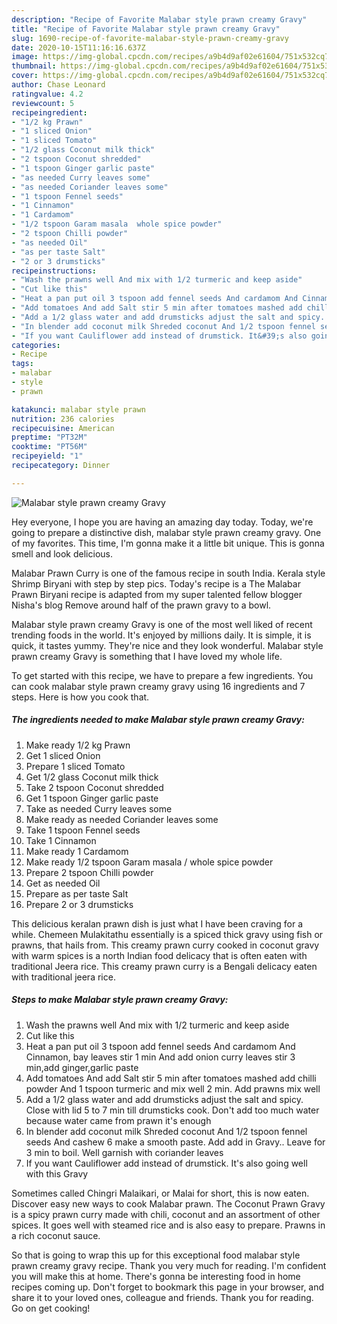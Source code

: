 ```yaml
---
description: "Recipe of Favorite Malabar style prawn creamy Gravy"
title: "Recipe of Favorite Malabar style prawn creamy Gravy"
slug: 1690-recipe-of-favorite-malabar-style-prawn-creamy-gravy
date: 2020-10-15T11:16:16.637Z
image: https://img-global.cpcdn.com/recipes/a9b4d9af02e61604/751x532cq70/malabar-style-prawn-creamy-gravy-recipe-main-photo.jpg
thumbnail: https://img-global.cpcdn.com/recipes/a9b4d9af02e61604/751x532cq70/malabar-style-prawn-creamy-gravy-recipe-main-photo.jpg
cover: https://img-global.cpcdn.com/recipes/a9b4d9af02e61604/751x532cq70/malabar-style-prawn-creamy-gravy-recipe-main-photo.jpg
author: Chase Leonard
ratingvalue: 4.2
reviewcount: 5
recipeingredient:
- "1/2 kg Prawn"
- "1 sliced Onion"
- "1 sliced Tomato"
- "1/2 glass Coconut milk thick"
- "2 tspoon Coconut shredded"
- "1 tspoon Ginger garlic paste"
- "as needed Curry leaves some"
- "as needed Coriander leaves some"
- "1 tspoon Fennel seeds"
- "1 Cinnamon"
- "1 Cardamom"
- "1/2 tspoon Garam masala  whole spice powder"
- "2 tspoon Chilli powder"
- "as needed Oil"
- "as per taste Salt"
- "2 or 3 drumsticks"
recipeinstructions:
- "Wash the prawns well And mix with 1/2 turmeric and keep aside"
- "Cut like this"
- "Heat a pan put oil 3 tspoon add fennel seeds And cardamom And Cinnamon, bay leaves stir 1 min And add onion curry leaves stir 3 min,add ginger,garlic paste"
- "Add tomatoes And add Salt stir 5 min after tomatoes mashed add chilli powder And 1 tspoon turmeric and mix well 2 min. Add prawns mix well"
- "Add a 1/2 glass water and add drumsticks adjust the salt and spicy. Close with lid 5 to 7 min till drumsticks cook. Don&#39;t add too much water because water came from prawn it&#39;s enough"
- "In blender add coconut milk Shreded coconut And 1/2 tspoon fennel seeds And cashew 6 make a smooth paste. Add add in Gravy.. Leave for 3 min to boil. Well garnish with coriander leaves"
- "If you want Cauliflower add instead of drumstick. It&#39;s also going well with this Gravy"
categories:
- Recipe
tags:
- malabar
- style
- prawn

katakunci: malabar style prawn 
nutrition: 236 calories
recipecuisine: American
preptime: "PT32M"
cooktime: "PT56M"
recipeyield: "1"
recipecategory: Dinner

---
```



![Malabar style prawn creamy Gravy](https://img-global.cpcdn.com/recipes/a9b4d9af02e61604/751x532cq70/malabar-style-prawn-creamy-gravy-recipe-main-photo.jpg)

Hey everyone, I hope you are having an amazing day today. Today, we're going to prepare a distinctive dish, malabar style prawn creamy gravy. One of my favorites. This time, I'm gonna make it a little bit unique. This is gonna smell and look delicious.

Malabar Prawn Curry is one of the famous recipe in south India. Kerala style Shrimp Biryani with step by step pics. Today&#39;s recipe is a The Malabar Prawn Biryani recipe is adapted from my super talented fellow blogger Nisha&#39;s blog Remove around half of the prawn gravy to a bowl.

Malabar style prawn creamy Gravy is one of the most well liked of recent trending foods in the world. It's enjoyed by millions daily. It is simple, it is quick, it tastes yummy. They're nice and they look wonderful. Malabar style prawn creamy Gravy is something that I have loved my whole life.


To get started with this recipe, we have to prepare a few ingredients. You can cook malabar style prawn creamy gravy using 16 ingredients and 7 steps. Here is how you cook that.

<!--inarticleads1-->

##### The ingredients needed to make Malabar style prawn creamy Gravy:

1. Make ready 1/2 kg Prawn
1. Get 1 sliced Onion
1. Prepare 1 sliced Tomato
1. Get 1/2 glass Coconut milk thick
1. Take 2 tspoon Coconut shredded
1. Get 1 tspoon Ginger garlic paste
1. Take as needed Curry leaves some
1. Make ready as needed Coriander leaves some
1. Take 1 tspoon Fennel seeds
1. Take 1 Cinnamon
1. Make ready 1 Cardamom
1. Make ready 1/2 tspoon Garam masala / whole spice powder
1. Prepare 2 tspoon Chilli powder
1. Get as needed Oil
1. Prepare as per taste Salt
1. Prepare 2 or 3 drumsticks


This delicious keralan prawn dish is just what I have been craving for a while. Chemeen Mulakitathu essentially is a spiced thick gravy using fish or prawns, that hails from. This creamy prawn curry cooked in coconut gravy with warm spices is a north Indian food delicacy that is often eaten with traditional Jeera rice. This creamy prawn curry is a Bengali delicacy eaten with traditional jeera rice. 

<!--inarticleads2-->

##### Steps to make Malabar style prawn creamy Gravy:

1. Wash the prawns well And mix with 1/2 turmeric and keep aside
1. Cut like this
1. Heat a pan put oil 3 tspoon add fennel seeds And cardamom And Cinnamon, bay leaves stir 1 min And add onion curry leaves stir 3 min,add ginger,garlic paste
1. Add tomatoes And add Salt stir 5 min after tomatoes mashed add chilli powder And 1 tspoon turmeric and mix well 2 min. Add prawns mix well
1. Add a 1/2 glass water and add drumsticks adjust the salt and spicy. Close with lid 5 to 7 min till drumsticks cook. Don&#39;t add too much water because water came from prawn it&#39;s enough
1. In blender add coconut milk Shreded coconut And 1/2 tspoon fennel seeds And cashew 6 make a smooth paste. Add add in Gravy.. Leave for 3 min to boil. Well garnish with coriander leaves
1. If you want Cauliflower add instead of drumstick. It&#39;s also going well with this Gravy


Sometimes called Chingri Malaikari, or Malai for short, this is now eaten. Discover easy new ways to cook Malabar prawn. The Coconut Prawn Gravy is a spicy prawn curry made with chili, coconut and an assortment of other spices. It goes well with steamed rice and is also easy to prepare. Prawns in a rich coconut sauce. 

So that is going to wrap this up for this exceptional food malabar style prawn creamy gravy recipe. Thank you very much for reading. I'm confident you will make this at home. There's gonna be interesting food in home recipes coming up. Don't forget to bookmark this page in your browser, and share it to your loved ones, colleague and friends. Thank you for reading. Go on get cooking!

